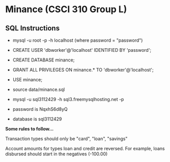 # Minance (CSCI 310 Group L)

## SQL Instructions
* mysql -u root -p -h localhost (where password = "password")
* CREATE USER 'dbworker'@'localhost' IDENTIFIED BY 'password';
* CREATE DATABASE minance;
* GRANT ALL PRIVILEGES ON minance.* TO 'dbworker'@'localhost';
* USE minance;
* source data/minance.sql

* mysql -u sql3112429 -h sql3.freemysqlhosting.net -p
* password is NqxhS6d8yQ
* database is sql3112429

<strong>Some rules to follow...</strong>

Transaction types should only be "card", "loan", "savings"

Account amounts for types loan and credit are reversed. For example, loans disbursed should start in the negatives (-100.00)
